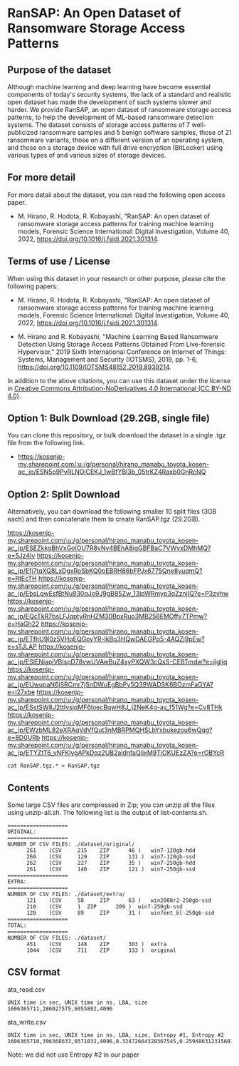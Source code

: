 # RanSAP: An Open Dataset of Ransomware Storage Access Patterns

## Purpose of the dataset

Although machine learning and deep learning have become essential components of today's security systems, the lack of a standard and realistic open dataset has made the development of such systems slower and harder. We provide RanSAP, an open dataset of ransomware storage access patterns, to help the development of ML-based ransomware detection systems. The dataset consists of storage access patterns of 7 well-publicized ransomware samples and 5 benign software samples, those of 21 ransomware variants, those on a different version of an operating system, and those on a storage device with full drive encryption (BitLocker) using various types of and various sizes of storage devices.

## For more detail

For more detail about the dataset, you can read the following open access paper.

- M. Hirano, R. Hodota, R. Kobayashi, "RanSAP: An open dataset of ransomware storage access patterns for training machine learning models,
Forensic Science International: Digital Investigation, Volume 40, 2022, https://doi.org/10.1016/j.fsidi.2021.301314.

## Terms of use / License

When using this dataset in your research or other purpose, please cite the following papers:

- M. Hirano, R. Hodota, R. Kobayashi, "RanSAP: An open dataset of ransomware storage access patterns for training machine learning models,
Forensic Science International: Digital Investigation, Volume 40, 2022, https://doi.org/10.1016/j.fsidi.2021.301314.

- M. Hirano and R. Kobayashi, "Machine Learning Based Ransomware Detection Using Storage Access Patterns Obtained From Live-forensic Hypervisor," 2019 Sixth International Conference on Internet of Things: Systems, Management and Security (IOTSMS), 2019, pp. 1-6, https://doi.org/10.1109/IOTSMS48152.2019.8939214.

In addition to the above citations, you can use this dataset under the license in [Creative Commons Attribution-NoDerivatives 4.0 International (CC BY-ND 4.0)](https://creativecommons.org/licenses/by-nd/4.0/).

## Option 1: Bulk Download (29.2GB, single file)

You can clone this repository, or bulk download the dataset in a single .tgz file from the following link.
- https://kosenjp-my.sharepoint.com/:u:/g/personal/hirano_manabu_toyota_kosen-ac_jp/ESN5o9PvRLNOiCEKJ_1wBfYBl3b_05trKZ4Raxb0GnRcNQ

## Option 2: Split Download

Alternatively, you can download the following smaller 10 split files (3GB each) and then concatenate them to create RanSAP.tgz (29.2GB).

https://kosenjp-my.sharepoint.com/:u:/g/personal/hirano_manabu_toyota_kosen-ac_jp/ESEZkkgBhVxGoIOU7R8vNv4BEhA8igGBFBaC7VWvxDMhMQ?e=5Jz4Iv
https://kosenjp-my.sharepoint.com/:u:/g/personal/hirano_manabu_toyota_kosen-ac_jp/Efj7tqXQ8LxDgxRoSbKQ0oEBRH86bFPJx6775Qne8yuqmQ?e=RtEcTH
https://kosenjp-my.sharepoint.com/:u:/g/personal/hirano_manabu_toyota_kosen-ac_jp/EbsLgwEsfBtNu930qJo9J9gB85Zw_13jpWRmyp3qZznjIQ?e=P3zvhw
https://kosenjp-my.sharepoint.com/:u:/g/personal/hirano_manabu_toyota_kosen-ac_jp/EQcTkR7bsLFJqptyRnHZM30BpxRuo3MB258EMOffy7TPmw?e=HaGh22
https://kosenjp-my.sharepoint.com/:u:/g/personal/hirano_manabu_toyota_kosen-ac_jp/ETfhU9l0z5VHqEQGpyYR-lkBo3HQwDAEGPq5-4AQZj9pEw?e=sTJLAP
https://kosenjp-my.sharepoint.com/:u:/g/personal/hirano_manabu_toyota_kosen-ac_jp/ESIENiapiVBIspD78vwUVAwBuZ4syPXQW3cQsS-CEBTmdw?e=jlgIjq
https://kosenjp-my.sharepoint.com/:u:/g/personal/hirano_manabu_toyota_kosen-ac_jp/EUwupaN6jSRCmr7jSnDWuEgBbPy5Q39WADSK6BOzmFaGYA?e=i27xbe
https://kosenjp-my.sharepoint.com/:u:/g/personal/hirano_manabu_toyota_kosen-ac_jp/ESstSW8J2ttIvsjqMF6loecBqwH8J_j2NeK4g-av_f51Wg?e=Cv8THk
https://kosenjp-my.sharepoint.com/:u:/g/personal/hirano_manabu_toyota_kosen-ac_jp/EWzbML82eXRAqVdVfQut3nMBRPMQHSLbYxbukezou6wQqg?e=8D0URb
https://kosenjp-my.sharepoint.com/:u:/g/personal/hirano_manabu_toyota_kosen-ac_jp/ETYZtT6_vNFKlygAPkDqz2UB2aldnfaQIjxM9TiOKUEzZA?e=rOBYcR

```
cat RanSAP.tgz.* > RanSAP.tgz
```

## Contents
 
Some large CSV files are compressed in Zip; you can unzip all the files using unzip-all.sh. The following list is the output of list-contents.sh.

```
===================
ORIGINAL:
===================
NUMBER OF CSV FILES: ./dataset/original/
	  261	 (CSV	  215	 ZIP	  46 )	 win7-120gb-hdd
	  260	 (CSV	  129	 ZIP	  131 )	 win7-120gb-ssd
	  262	 (CSV	  227	 ZIP	  35 )	 win7-250gb-hdd
	  261	 (CSV	  140	 ZIP	  121 )	 win7-250gb-ssd
===================
EXTRA:
===================
NUMBER OF CSV FILES: ./dataset/extra/
	  121	 (CSV	  58	 ZIP	  63 )	 win2008r2-250gb-ssd
	  210	 (CSV	  1	 ZIP	  209 )	 win7-250gb-ssd
	  120	 (CSV	  89	 ZIP	  31 )	 win7ent_bl-250gb-ssd
===================
TOTAL:
===================
NUMBER OF CSV FILES: ./dataset/
	  451	 (CSV	  148	 ZIP	  303 )	 extra
	  1044	 (CSV	  711	 ZIP	  333 )	 original
```

## CSV format

ata_read.csv

```
UNIX time in sec, UNIX time in ns, LBA, size
1606365711,286027575,6055802,4096
```

ata_write.csv

```
UNIX time in sec, UNIX time in ns, LBA, size, Entropy #1, Entropy #2
1606365710,396368633,6571032,4096,0.32472664320367545,0.259486312315601
```

Note: we did not use Entropy #2 in our paper

